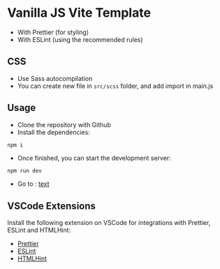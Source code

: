 # Vanilla JS Vite Template

- With Prettier (for styling)
- With ESLint (using the recommended rules)

## CSS

- Use Sass autocompilation
- You can create new file in `src/scss` folder, and add import in main.js

## Usage

- Clone the repository with Github
- Install the dependencies:

```bash
npm i
```

- Once finished, you can start the development server:

```
npm run dev
```

- Go to : [text](http://localhost:5173/logotel/)

## VSCode Extensions

Install the following extension on VSCode for integrations with Prettier, ESLint and HTMLHint:

- [Prettier](https://marketplace.visualstudio.com/items?itemName=esbenp.prettier-vscode)
- [ESLint](https://marketplace.visualstudio.com/items?itemName=dbaeumer.vscode-eslint)
- [HTMLHint](https://marketplace.visualstudio.com/items?itemName=mkaufman.HTMLHint)
